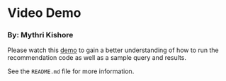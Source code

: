 # Video Demo

### By: Mythri Kishore


Please watch this [demo](https://drive.google.com/file/d/1SEHKTtXUIKTXsEnAwJHuLnSv-zI4zkfe/view?usp=sharing) to gain a better understanding of how to run the recommendation code as well as a sample query and results.

See the `README.md` file for more information.
